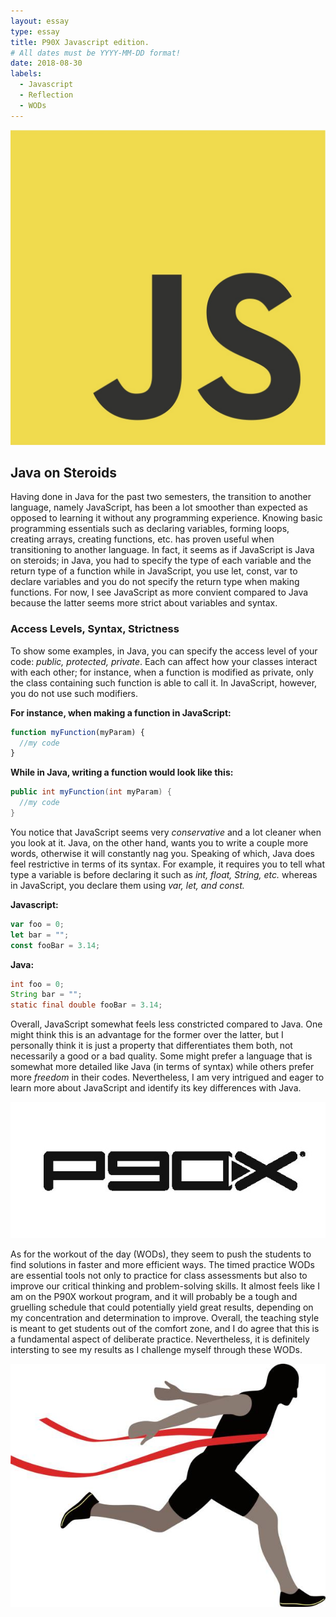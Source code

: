 ```yaml
---
layout: essay
type: essay
title: P90X Javascript edition.
# All dates must be YYYY-MM-DD format!
date: 2018-08-30
labels:
  - Javascript
  - Reflection
  - WODs
---
```


<img class="ui tiny left floated image" src="../images/javascript.jpg">

## Java on Steroids

Having done in Java for the past two semesters, the transition to another language, namely JavaScript, has been a lot smoother than expected as opposed to learning it without any programming experience. Knowing basic programming essentials such as declaring variables, forming loops, creating arrays, creating functions, etc. has proven useful when transitioning to another language. In fact, it seems as if JavaScript is Java on steroids; in Java, you had to specify the type of each variable and the return type of a function while in JavaScript, you use let, const, var to declare variables and you do not specify the return type when making functions. For now, I see JavaScript as more convient compared to Java because the latter seems more strict about variables and syntax.

### Access Levels, Syntax, Strictness

To show some examples, in Java, you can specify the access level of your code: *public, protected, private*. Each can affect how your classes interact with each other; for instance, when a function is modified as private, only the class containing such function is able to call it. In JavaScript, however, you do not use such modifiers. 

**For instance, when making a function in JavaScript:**

```javascript
function myFunction(myParam) {
  //my code
}
```
**While in Java, writing a function would look like this:**

```java
public int myFunction(int myParam) {
  //my code
}
```
You notice that JavaScript seems very *conservative* and a lot cleaner when you look at it. Java, on the other hand, wants you to write a couple more words, otherwise it will constantly nag you. Speaking of which, Java does feel restrictive in terms of its syntax. For example, it requires you to tell what type a variable is before declaring it such as *int, float, String, etc.* whereas in JavaScript, you declare them using *var, let, and const.*

**Javascript:**

```javascript
var foo = 0;
let bar = "";
const fooBar = 3.14;
```
**Java:**

```java
int foo = 0;
String bar = "";
static final double fooBar = 3.14;
```
Overall, JavaScript somewhat feels less constricted compared to Java. One might think this is an advantage for the former over the latter, but I personally think it is just a property that differentiates them both, not necessarily a good or a bad quality. Some might prefer a language that is somewhat more detailed like Java (in terms of syntax) while others prefer more *freedom* in their codes. Nevertheless, I am very intrigued and eager to learn more about JavaScript and identify its key differences with Java.

<img class="ui small left floated image" src="../images/p90x.jpg">

As for the workout of the day (WODs), they seem to push the students to find solutions in faster and more efficient ways. The timed practice WODs are essential tools not only to practice for class assessments but also to improve our critical thinking and problem-solving skills. It almost feels like I am on the P90X workout program, and it will probably be a tough and gruelling schedule that could potentially yield great results, depending on my concentration and determination to improve. Overall, the teaching style is meant to get students out of the comfort zone, and I do agree that this is a fundamental aspect of deliberate practice. Nevertheless, it is definitely intersting to see my results as I challenge myself through these WODs. 

<img class="ui small right floated image" src="../images/finish.jpg">

